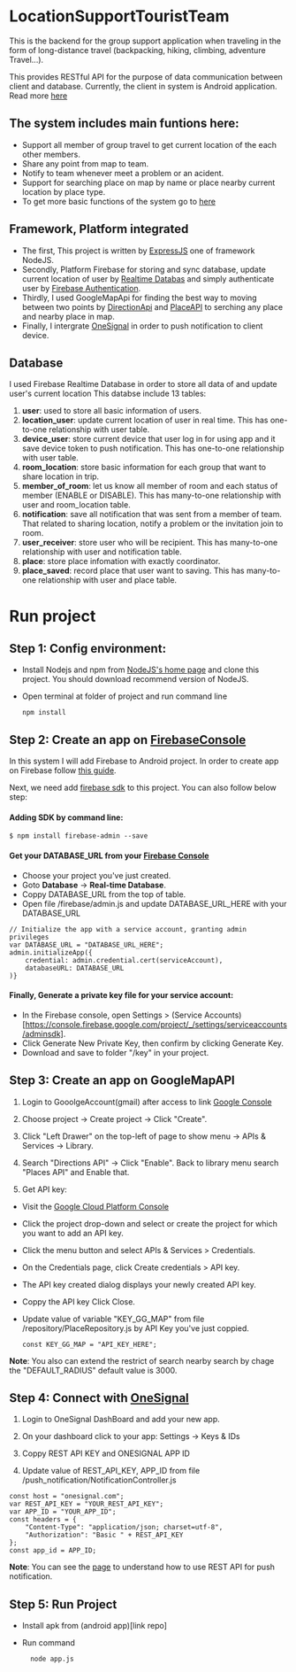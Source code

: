 # LocationSupportTouristTeam
This is the backend for the group support application when traveling in the form of long-distance travel (backpacking, hiking, climbing, adventure Travel...).

This provides RESTful API for the purpose of data communication between client and database. Currently, the client in system is Android application. Read more [here](https://github.com/tungtsdev96/LocationSupportTouristTeam-AndroidApp)

## The system includes main funtions here:
* Support all member of group travel to get current location of the each other members.
* Share any point from map to team.
* Notify to team whenever meet a problem or an acident.
* Support for searching place on map by name or place nearby current location by place type.
* To get more basic functions of the system go to [here](https://github.com/tungtsdev96/LocationSupportTouristTeam-AndroidApp)

## Framework, Platform integrated
- The first, This project is written by [ExpressJS](https://expressjs.com/) one of framework NodeJS.
- Secondly, Platform Firebase for storing and sync database, update current location of user by 
[Realtime Databas](https://firebase.google.com/docs/database/admin/start) and simply authenticate user by [Firebase Authentication](https://firebase.google.com/docs/auth). 
- Thirdly, I used GoogleMapApi for finding the best way to moving between two points by [DirectionApi](https://developers.google.com/maps/documentation/directions/intro) and [PlaceAPI](https://developers.google.com/places/web-service/intro) to serching any place and nearby place in map.
- Finally, I intergrate [OneSignal](https://onesignal.com/) in order to push notification to client device.

## Database 
I used Firebase Realtime Database in order to store all data of and update user's current location
This databse include 13 tables:

1. **user**: used to store all basic information of users.
2. **location_user**: update current location of user in real time. This has one-to-one relationship with user table.
3. **device_user**: store current device that user log in for using app and it save device token to push notification. This has one-to-one relationship with user table.
4. **room_location**: store basic information for each group that want to share location in trip.
5. **member_of_room**: let us know all member of room and each status of member (ENABLE or DISABLE). This has many-to-one relationship with user and room_location table.
6. **notification**: save all notification that was sent from a member of team. That related to sharing location, notify a problem or the invitation join to room.
7. **user_receiver**: store user who will be recipient. This has many-to-one relationship with user and notification table.
8. **place**: store place infomation with exactly coordinator. 
9. **place_saved**: record place that user want to saving. This has many-to-one relationship with user and place table.

# Run project

## Step 1: Config environment: 
- Install Nodejs and npm from [NodeJS's home page](https://nodejs.org/en/) and clone this project. You should download recommend version of NodeJS.

- Open terminal at folder of project and run command line

   ```
   npm install  
   ```

## Step 2: Create an app on [FirebaseConsole](https://console.firebase.google.com/)

In this system I will add Firebase to Android project. 
In order to create app on Firebase follow [this guide](https://firebase.google.com/docs/android/setup).

Next, we need add [firebase sdk](https://firebase.google.com/docs/admin/setup#set-up-project-and-service-account) to this project. 
You can also follow below step: 

#### Adding SDK by command line:
   ``` 
   $ npm install firebase-admin --save
   ```

#### Get your DATABASE_URL from your [Firebase Console](https://console.firebase.google.com)
 -  Choose your project you've just created.
 -  Goto **Database** -> **Real-time Database**.
 -  Coppy DATABASE_URL from the top of table.
 -  Open file /firebase/admin.js and update DATABASE_URL_HERE with your DATABASE_URL


>

    // Initialize the app with a service account, granting admin privileges
    var DATABASE_URL = "DATABASE_URL_HERE";
    admin.initializeApp({
        credential: admin.credential.cert(serviceAccount),
        databaseURL: DATABASE_URL
    )}


#### Finally,  Generate a private key file for your service account:
- In the Firebase console, open Settings > (Service Accounts)[https://console.firebase.google.com/project/_/settings/serviceaccounts/adminsdk].
- Click Generate New Private Key, then confirm by clicking Generate Key.
- Download and save to folder "/key" in your project.

## Step 3: Create an app on GoogleMapAPI

1. Login to GooolgeAccount(gmail) after access to link [Google Console](https://console.cloud.google.com/)

2. Choose project -> Create project -> Click "Create".

3. Click "Left Drawer" on the top-left of page to show menu -> APIs & Services -> Library.

4. Search "Directions API" -> Click "Enable". Back to library menu search "Places API" and Enable that.

5. Get API key: 

 - Visit the [Google Cloud Platform Console](https://cloud.google.com/console/google/maps-apis/overview)  
 -  Click the project drop-down and select or create the project for which you want to add an API key.
 - Click the menu button  and select APIs & Services > Credentials.
 - On the Credentials page, click Create credentials > API key.
 - The API key created dialog displays your newly created API key.
 - Coppy the API key Click Close.
 - Update value of variable "KEY_GG_MAP" from file /repository/PlaceRepository.js by API Key you've just coppied.

    ```
    const KEY_GG_MAP = "API_KEY_HERE";
    ```

**Note**: You also can extend the restrict of search nearby search by chage the "DEFAULT_RADIUS" default value is 3000. 

## Step 4: Connect with [OneSignal](https://documentation.onesignal.com/docs/onesignal-platform)

1. Login to OneSignal DashBoard and add your new app.

2. On your dashboard click to your app: Settings -> Keys & IDs

3. Coppy REST API KEY and ONESIGNAL APP ID 

4. Update value of REST_API_KEY, APP_ID from file /push_notification/NotificationController.js

>

    const host = "onesignal.com";
    var REST_API_KEY = "YOUR_REST_API_KEY";
    var APP_ID = "YOUR_APP_ID";
    const headers = {
        "Content-Type": "application/json; charset=utf-8",
        "Authorization": "Basic " + REST_API_KEY
    };
    const app_id = APP_ID;

**Note**: You can see the [page](https://documentation.onesignal.com/reference#create-notification) to understand how to use REST API for push notification.

## Step 5: Run Project
- Install apk from (android app)[link repo]
- Run command

  ```    
    node app.js
  ```
